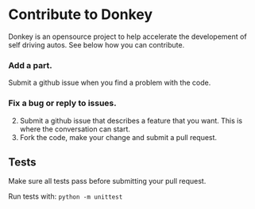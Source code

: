 
# Contribute to Donkey
Donkey is an opensource project to help accelerate the developement of 
self driving autos. See below how you can contribute. 

### Add a part. 
Submit a github issue when you find a problem with the code. 

### Fix a bug or reply to issues.

2. Submit a github issue that describes a feature that you want. This is where the conversation can start. 
3. Fork the code, make your change and submit a pull request. 



## Tests
Make sure all tests pass before submitting your pull request.

Run tests with: `python -m unittest`